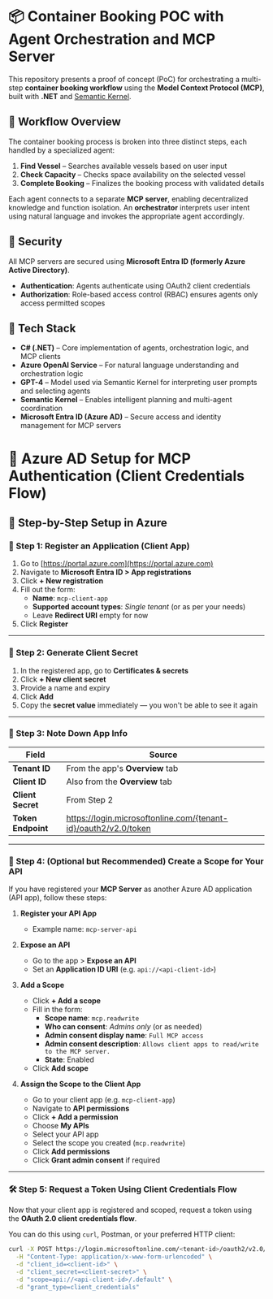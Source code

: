 # 📦 Container Booking POC with Agent Orchestration and MCP Server

This repository presents a proof of concept (PoC) for orchestrating a multi-step **container booking workflow** using the **Model Context Protocol (MCP)**, built with **.NET** and [Semantic Kernel](https://github.com/microsoft/semantic-kernel).

## 🧭 Workflow Overview

The container booking process is broken into three distinct steps, each handled by a specialized agent:

1. **Find Vessel** – Searches available vessels based on user input  
2. **Check Capacity** – Checks space availability on the selected vessel  
3. **Complete Booking** – Finalizes the booking process with validated details  

Each agent connects to a separate **MCP server**, enabling decentralized knowledge and function isolation. An **orchestrator** interprets user intent using natural language and invokes the appropriate agent accordingly.

## 🔐 Security

All MCP servers are secured using **Microsoft Entra ID (formerly Azure Active Directory)**.  
- **Authentication**: Agents authenticate using OAuth2 client credentials  
- **Authorization**: Role-based access control (RBAC) ensures agents only access permitted scopes  

## 🧠 Tech Stack

- **C# (.NET)** – Core implementation of agents, orchestration logic, and MCP clients  
- **Azure OpenAI Service** – For natural language understanding and orchestration logic  
- **GPT-4** – Model used via Semantic Kernel for interpreting user prompts and selecting agents  
- **Semantic Kernel** – Enables intelligent planning and multi-agent coordination  
- **Microsoft Entra ID (Azure AD)** – Secure access and identity management for MCP servers  



# 🔐 Azure AD Setup for MCP Authentication (Client Credentials Flow)

## 🧩 Step-by-Step Setup in Azure

### 🔹 Step 1: Register an Application (Client App)

1. Go to [https://portal.azure.com](https://portal.azure.com)
2. Navigate to **Microsoft Entra ID > App registrations**
3. Click **+ New registration**
4. Fill out the form:
   - **Name**: `mcp-client-app`
   - **Supported account types**: *Single tenant* (or as per your needs)
   - Leave **Redirect URI** empty for now
5. Click **Register**

---

### 🔹 Step 2: Generate Client Secret

1. In the registered app, go to **Certificates & secrets**
2. Click **+ New client secret**
3. Provide a name and expiry
4. Click **Add**
5. Copy the **secret value** immediately — you won't be able to see it again

---

### 🔹 Step 3: Note Down App Info

| Field        | Source             |
|--------------|--------------------|
| **Tenant ID**   | From the app's **Overview** tab |
| **Client ID**   | Also from the **Overview** tab |
| **Client Secret** | From Step 2 |
| **Token Endpoint** |  https://login.microsoftonline.com/{tenant-id}/oauth2/v2.0/token 


---
### 🔹 Step 4: (Optional but Recommended) Create a Scope for Your API

If you have registered your **MCP Server** as another Azure AD application (API app), follow these steps:

1. **Register your API App**  
   - Example name: `mcp-server-api`

2. **Expose an API**  
   - Go to the app > **Expose an API**
   - Set an **Application ID URI** (e.g. `api://<api-client-id>`)

3. **Add a Scope**
   - Click **+ Add a scope**
   - Fill in the form:
     - **Scope name**: `mcp.readwrite`
     - **Who can consent**: *Admins only* (or as needed)
     - **Admin consent display name**: `Full MCP access`
     - **Admin consent description**: `Allows client apps to read/write to the MCP server.`
     - **State**: Enabled
   - Click **Add scope**

4. **Assign the Scope to the Client App**
   - Go to your client app (e.g. `mcp-client-app`)
   - Navigate to **API permissions**
   - Click **+ Add a permission**
   - Choose **My APIs**
   - Select your API app
   - Select the scope you created (`mcp.readwrite`)
   - Click **Add permissions**
   - Click **Grant admin consent** if required

---

### 🛠️ Step 5: Request a Token Using Client Credentials Flow

Now that your client app is registered and scoped, request a token using the **OAuth 2.0 client credentials flow**.

You can do this using `curl`, Postman, or your preferred HTTP client:

```bash
curl -X POST https://login.microsoftonline.com/<tenant-id>/oauth2/v2.0/token \
  -H "Content-Type: application/x-www-form-urlencoded" \
  -d "client_id=<client-id>" \
  -d "client_secret=<client-secret>" \
  -d "scope=api://<api-client-id>/.default" \
  -d "grant_type=client_credentials"


